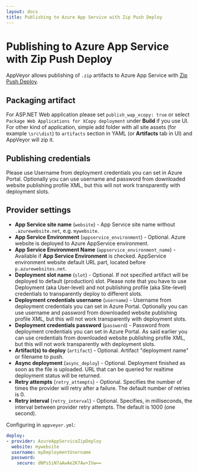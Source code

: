 ```yaml
---
layout: docs
title: Publishing to Azure App Service with Zip Push Deploy
---
```


# Publishing to Azure App Service with Zip Push Deploy

AppVeyor allows publishing of `.zip` artifacts to Azure App Service with [Zip Push Deploy](https://blogs.msdn.microsoft.com/appserviceteam/2017/10/16/zip-push-deployment-for-web-apps-functions-and-webjobs/).

## Packaging artifact

For ASP.NET Web application please set `publish_wap_xcopy: true` or select `Package Web Applications for XCopy deployment` under **Build** if you use UI.
For other kind of application, simple add folder with all site assets (for example `\src\dist`) to `artifacts` section in YAML (or **Artifacts** tab in UI) and AppVeyor will zip it.

## Publishing credentials

Please use Username from deployment credentials you can set in Azure Portal. Optionally you can use username and password from downloaded website publishing profile XML, but this will not work transparently with deployment slots.

## Provider settings

* **App Service site name** (`website`) - App Service site name without `.azurewebsite.net`, e.g. `mywebsite`.
* **App Service Environment** (`appservice_environment`) - Optional. Azure website is deployed to Azure AppService environment.
* **App Service Environment Name** (`appservice_environment_name`) - Available if **App Service Environment** is checked. AppService environment website default URL part, located before `p.azurewebsites.net`.
* **Deployment slot name** (`slot`) - Optional. If not specified artifact will be deployed to default (production) slot. Please note that you have to use Deployment (aka User-level) and not publishing profile (aka Site-level) credentials to transparently deploy to different slots.
* **Deployment credentials username** (`username`) - Username from deployment credentials you can set in Azure Portal. Optionally you can use username and password from downloaded website publishing profile XML, but this will not work transparently with deployment slots.
* **Deployment credentials password** (`password`) - Password from deployment credentials you can set in Azure Portal. As said earlier you can use credentials from downloaded website publishing profile XML, but this will not work transparently with deployment slots.
* **Artifact(s) to deploy** (`artifact`) - Optional. Artifact "deployment name" or filename to push.
* **Async deployment** (`async_deploy`) - Optional. Deployment finished as soon as the file is uploaded. URL that can be queried for realtime deployment status will be returned.
* **Retry attempts** (`retry_attempts`) - Optional. Specifies the number of times the provider will retry after a failure. The default number of retries is 0.
* **Retry interval** (`retry_interval`) - Optional. Specifies, in milliseconds, the interval between provider retry attempts. The default is 1000 (one second).

Configuring in `appveyor.yml`:

```yaml
deploy:
- provider: AzureAppServiceZipDeploy
  website: mywebsite
  username: myDeploymentUsername
  password:
    secure: dNPsSiN7aAwAe2K7Aw+IVw==
```
